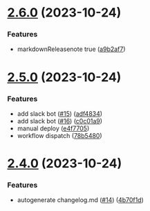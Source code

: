 # [2.6.0](https://github.com/Kyun2da/react-native-kyun2da/compare/v2.5.0...v2.6.0) (2023-10-24)


### Features

* markdownReleasenote true ([a9b2af7](https://github.com/Kyun2da/react-native-kyun2da/commit/a9b2af7fef574c1944546799e88d977bc4d190e5))

# [2.5.0](https://github.com/Kyun2da/react-native-kyun2da/compare/v2.4.0...v2.5.0) (2023-10-24)


### Features

* add slack bot ([#15](https://github.com/Kyun2da/react-native-kyun2da/issues/15)) ([adf4834](https://github.com/Kyun2da/react-native-kyun2da/commit/adf4834889fa7486c35a14b65cfb3107bf588d5e))
* add slack bot ([#16](https://github.com/Kyun2da/react-native-kyun2da/issues/16)) ([c0c01a9](https://github.com/Kyun2da/react-native-kyun2da/commit/c0c01a9016bc9c18d85e14f5585b5ec8b392c4a0))
* manual deploy ([e4f7705](https://github.com/Kyun2da/react-native-kyun2da/commit/e4f77056523ee60fd6d7843193d096a996c78a61))
* workflow dispatch ([78b5480](https://github.com/Kyun2da/react-native-kyun2da/commit/78b5480a931d0f8f4809f3ed9fbc764b6aa28a68))

# [2.4.0](https://github.com/Kyun2da/react-native-kyun2da/compare/v2.3.0...v2.4.0) (2023-10-24)


### Features

* autogenerate changelog.md ([#14](https://github.com/Kyun2da/react-native-kyun2da/issues/14)) ([4b70f1d](https://github.com/Kyun2da/react-native-kyun2da/commit/4b70f1d4878937735b9612a9a18d6ee1abb434c6))
